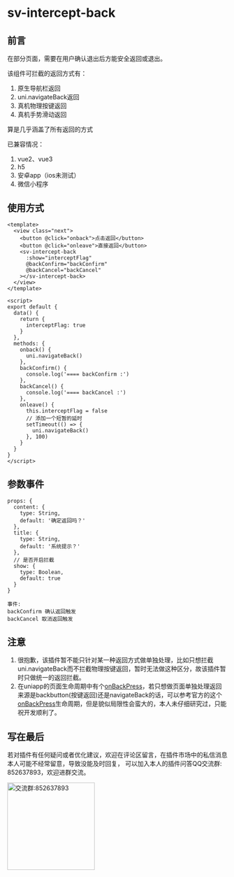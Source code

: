 # sv-intercept-back

## 前言
在部分页面，需要在用户确认退出后方能安全返回或退出。

该组件可拦截的返回方式有：

1. 原生导航栏返回
2. uni.navigateBack返回
3. 真机物理按键返回
4. 真机手势滑动返回

算是几乎涵盖了所有返回的方式

已兼容情况：

1. vue2、vue3
2. h5
3. 安卓app（ios未测试）
4. 微信小程序

## 使用方式

```
<template>
  <view class="next">
    <button @click="onback">点击返回</button>
    <button @click="onleave">直接返回</button>
    <sv-intercept-back
      :show="interceptFlag"
      @backConfirm="backConfirm"
      @backCancel="backCancel"
    ></sv-intercept-back>
  </view>
</template>

<script>
export default {
  data() {
    return {
      interceptFlag: true
    }
  },
  methods: {
    onback() {
      uni.navigateBack()
    },
    backConfirm() {
      console.log('==== backConfirm :')
    },
    backCancel() {
      console.log('==== backCancel :')
    },
    onleave() {
      this.interceptFlag = false
      // 添加一个短暂的延时
      setTimeout(() => {
        uni.navigateBack()
      }, 100)
    }
  }
}
</script>
```

## 参数事件

```
props: {
  content: {
    type: String,
    default: '确定返回吗？'
  },
  title: {
    type: String,
    default: '系统提示？'
  },
  // 是否开启拦截
  show: {
    type: Boolean,
    default: true
  }
}

事件:
backConfirm 确认返回触发
backCancel 取消返回触发
```

## 注意
1. 很抱歉，该插件暂不能只针对某一种返回方式做单独处理，比如只想拦截uni.navigateBack而不拦截物理按键返回，暂时无法做这种区分，故该插件暂时只做统一的返回拦截。
2. 在uniapp的页面生命周期中有个[onBackPress](https://uniapp.dcloud.net.cn/tutorial/page.html#lifecycle)，若只想做页面单独处理返回来源是backbutton(按键返回)还是navigateBack的话，可以参考官方的这个[onBackPress](https://uniapp.dcloud.net.cn/tutorial/page.html#lifecycle)生命周期，但是貌似局限性会蛮大的，本人未仔细研究过，只能祝开发顺利了。

## 写在最后
若对插件有任何疑问或者优化建议，欢迎在评论区留言，在插件市场中的私信消息本人可能不经常留意，导致没能及时回复，
可以加入本人的插件问答QQ交流群: 852637893，欢迎进群交流。

<img width="200" src="https://mp-0ecede5c-a993-48bf-ba4b-45d9a8c7e79b.cdn.bspapp.com/resource/qqqun.jpg" alt="交流群:852637893"/>
